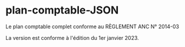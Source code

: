 # plan-comptable-JSON
Le plan comptable complet conforme au RÈGLEMENT ANC N° 2014-03

La version est conforme à l'édition du 1er janvier 2023.
